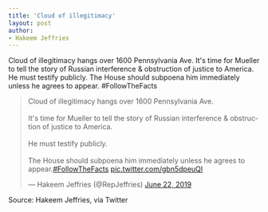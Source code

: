 ```yaml
---
title: 'Cloud of illegitimacy'
layout: post
author:
- Hakeem Jeffries
---
```


Cloud of illegitimacy hangs over 1600 Pennsylvania Ave. It's time for Mueller to tell the story of Russian interference &amp; obstruction of justice to America. He must testify publicly. The House should subpoena him immediately unless he agrees to appear. #FollowTheFacts

<blockquote class="twitter-tweet"><p lang="en" dir="ltr">Cloud of illegitimacy hangs over 1600 Pennsylvania Ave.<br><br>It's time for Mueller to tell the story of Russian interference &amp; obstruction of justice to America.<br><br>He must testify publicly.<br><br>The House should subpoena him immediately unless he agrees to appear.<a href="https://twitter.com/hashtag/FollowTheFacts?src=hash&amp;ref_src=twsrc%5Etfw">#FollowTheFacts</a> <a href="https://t.co/gbn5dpeuQI">pic.twitter.com/gbn5dpeuQI</a></p>&mdash; Hakeem Jeffries (@RepJeffries) <a href="https://twitter.com/RepJeffries/status/1142233103823507456?ref_src=twsrc%5Etfw">June 22, 2019</a></blockquote><script async src="https://platform.twitter.com/widgets.js" charset="utf-8"></script>

Source: Hakeem Jeffries, via Twitter
